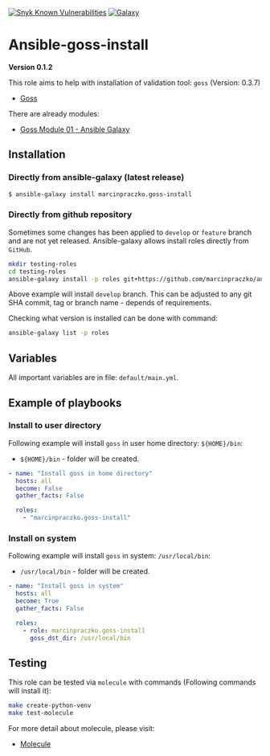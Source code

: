 [![Snyk Known Vulnerabilities](https://snyk.io//test/github/marcinpraczko/ansible-goss-install/badge.svg?targetFile=requirements.txt)](https://snyk.io//test/github/marcinpraczko/ansible-goss-install?targetFile=requirements.txt) [![Galaxy](https://img.shields.io/badge/galaxy-dockpack.base__goss-blue.svg?style=flat)](https://galaxy.ansible.com/marcinpraczko/goss-install)  




# Ansible-goss-install

**Version 0.1.2**

This role aims to help with installation of validation tool: ``goss`` (Version: 0.3.7)

- [Goss](https://github.com/aelsabbahy/goss)

There are already modules:

- [Goss Module 01 - Ansible Galaxy](https://galaxy.ansible.com/dockpack/base_goss)


## Installation

### Directly from ansible-galaxy (latest release)
```bash
$ ansible-galaxy install marcinpraczko.goss-install
```

### Directly from github repository

Sometimes some changes has been applied to ``develop`` or ``feature`` branch and are not yet released.
Ansible-galaxy allows install roles directly from ``GitHub``.

```bash
mkdir testing-roles
cd testing-roles
ansible-galaxy install -p roles git+https://github.com/marcinpraczko/ansible-goss-install.git,develop
```

Above example will install ``develop`` branch. This can be adjusted to any git SHA commit, tag or branch
name - depends of requirements.

Checking what version is installed can be done with command:
```bash
ansible-galaxy list -p roles
```

## Variables

All important variables are in file: ``default/main.yml``.

## Example of playbooks

### Install to user directory

Following example will install ``goss`` in user home directory: ``${HOME}/bin``:

- ``${HOME}/bin`` - folder will be created.

```yaml
- name: "Install goss in home directory"
  hosts: all
  become: False
  gather_facts: False

  roles:
    - "marcinpraczko.goss-install"
```

### Install on system

Following example will install ``goss`` in system: ``/usr/local/bin``:

- ``/usr/local/bin`` - folder will be created.

```yaml
- name: "Install goss in system"
  hosts: all
  become: True
  gather_facts: False

  roles:
    - role: marcinpraczko.goss-install
      goss_dst_dir: /usr/local/bin
```

## Testing

This role can be tested via ``molecule`` with commands (Following commands will install it):

```bash
make create-python-venv
make test-molecule
```

For more detail about molecule, please visit:

- [Molecule](https://molecule.readthedocs.io/en/latest/)
